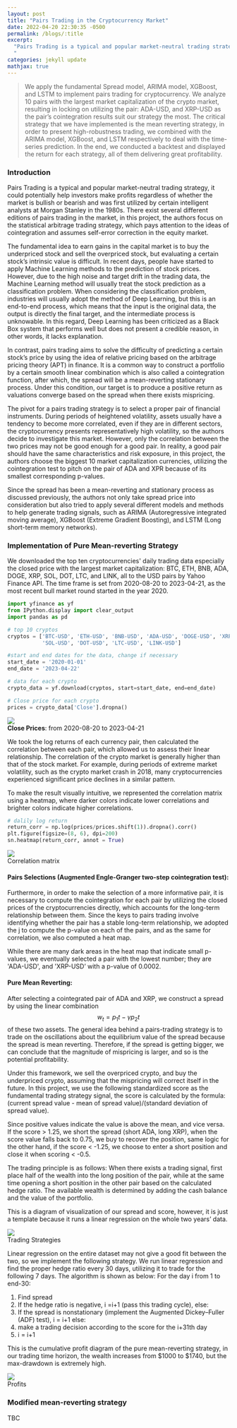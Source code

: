 ```yaml
---
layout: post
title: "Pairs Trading in the Cryptocurrency Market"
date: 2022-04-20 22:30:35 -0500
permalink: /blogs/:title
excerpt:
  "Pairs Trading is a typical and popular market-neutral trading strategy, we analyze 10 pairs with the largest market capitalization of the crypto market, resulting in locking on utilizing the pair ADA-XRP.  In order to present high-robustness trading, we combine with the ARIMA model, XGBoost, and LSTM respectively to incorperate time-series prediction.
  "
categories: jekyll update
mathjax: true
---
```


> We apply the fundamental Spread model, ARIMA model, XGBoost, and LSTM to implement pairs trading for cryptocurrency. We analyze 10 pairs with the largest market capitalization of the crypto market, resulting in locking on utilizing the pair: ADA-USD, and XRP-USD as the pair’s cointegration results suit our strategy the most. The critical strategy that we have implemented is the mean reverting strategy, in order to present high-robustness trading, we combined with the ARIMA model, XGBoost, and LSTM respectively to deal with the time-series prediction. In the end, we conducted a backtest and displayed the return for each strategy, all of them delivering great profitability.

### Introduction

Pairs Trading is a typical and popular market-neutral trading strategy, it could potentially help investors make profits regardless of whether the market is bullish or bearish and was first utilized by certain intelligent analysts at Morgan Stanley in the 1980s. There exist several different editions of pairs trading in the market, in this project, the authors focus on the statistical arbitrage trading strategy, which pays attention to the ideas of cointegration and assumes self-error correction in the equity market.

The fundamental idea to earn gains in the capital market is to buy the underpriced stock and sell the overpriced stock, but evaluating a certain stock’s intrinsic value is difficult. In recent days, people have started to apply Machine Learning methods to the prediction of stock prices. However, due to the high noise and target drift in the trading data, the Machine Learning method will usually treat the stock prediction as a classification problem. When considering the classification problem, industries will usually adopt the method of Deep Learning, but this is an end-to-end process, which means that the input is the original data, the output is directly the final target, and the intermediate process is unknowable. In this regard, Deep Learning has been criticized as a Black Box system that performs well but does not present a credible reason, in other words, it lacks explanation.

In contrast, pairs trading aims to solve the difficulty of predicting a certain stock’s price by using the idea of relative pricing based on the arbitrage pricing theory (APT) in finance. It is a common way to construct a portfolio by a certain smooth linear combination which is also called a cointegration function, after which, the spread will be a mean-reverting stationary process. Under this condition, our target is to produce a positive return as valuations converge based on the spread when there exists mispricing.

The pivot for a pairs trading strategy is to select a proper pair of financial instruments. During periods of heightened volatility, assets usually have a tendency to become more correlated, even if they are in different sectors, the cryptocurrency presents representatively high volatility, so the authors decide to investigate this market. However, only the correlation between the two prices may not be good enough for a good pair. In reality, a good pair should have the same characteristics and risk exposure, in this project, the authors choose the biggest 10 market capitalization currencies, utilizing the cointegration test to pitch on the pair of ADA and XPR because of its smallest corresponding p-values.

Since the spread has been a mean-reverting and stationary process as discussed previously, the authors not only take spread price into consideration but also tried to apply several different models and methods to help generate trading signals, such as ARIMA (Autoregressive integrated moving average), XGBoost (Extreme Gradient Boosting), and LSTM (Long short-term memory networks).

### Implementation of Pure Mean-reverting Strategy

We downloaded the top ten cryptocurrencies' daily trading data especially the closed price with the largest market capitalization: BTC, ETH, BNB, ADA, DOGE, XRP, SOL, DOT, LTC, and LINK, all to the USD pairs by Yahoo Finance API. The time frame is set from 2020-08-20 to 2023-04-21, as the most recent bull market round started in the year 2020.

```python
import yfinance as yf
from IPython.display import clear_output
import pandas as pd

# top 10 cryptos
cryptos = ['BTC-USD', 'ETH-USD', 'BNB-USD', 'ADA-USD', 'DOGE-USD', 'XRP-USD',
           'SOL-USD', 'DOT-USD', 'LTC-USD', 'LINK-USD']

#start and end dates for the data, change if necessary
start_date = '2020-01-01'
end_date = '2023-04-22'

# data for each crypto
crypto_data = yf.download(cryptos, start=start_date, end=end_date)

# Close price for each crypto
prices = crypto_data['Close'].dropna()
```

<div class="imgcap">
<img src="/assets/blogs/pairs-trading/pairs-trading-1.png">
<div class="thecap"> <b>Close Prices</b>: from 2020-08-20 to 2023-04-21</div>
</div>

We took the log returns of each currency pair, then calculated the correlation between each pair, which allowed us to assess their linear relationship. The correlation of the crypto market is generally higher than that of the stock market. For example, during periods of extreme market volatility, such as the crypto market crash in 2018, many cryptocurrencies experienced significant price declines in a similar pattern.

To make the result visually intuitive, we represented the correlation matrix using a heatmap, where darker colors indicate lower correlations and brighter colors indicate higher correlations.

```python
# dalily log return
return_corr = np.log(prices/prices.shift(1)).dropna().corr()
plt.figure(figsize=(8, 6), dpi=200)
sn.heatmap(return_corr, annot = True)
```

<div class="imgcap">
<img src="/assets/blogs/pairs-trading/pairs-trading-2.png" style="max-width:70%;
  max-height:70%;">
<div class="thecap"> Correlation matrix</div>
</div>

#### Pairs Selections (Augmented Engle-Granger two-step cointegration test):

Furthermore, in order to make the selection of a more informative pair, it is necessary to compute the cointegration for each pair by utilizing the closed prices of the cryptocurrencies directly, which accounts for the long-term relationship between them. Since the keys to pairs trading involve identifying whether the pair has a stable long-term relationship, we adopted the j to compute the p-value on each of the pairs, and as the same for correlation, we also computed a heat map.

While there are many dark areas in the heat map that indicate small p-values, we eventually selected a pair with the lowest number; they are 'ADA-USD', and 'XRP-USD’ with a p-value of 0.0002.

#### Pure Mean Reverting:

After selecting a cointegrated pair of ADA and XRP, we construct a spread by using the linear combination $$w_t=p_1t-γp_2t$$ of these two assets. The general idea behind a pairs-trading strategy is to trade on the oscillations about the equilibrium value of the spread because the spread is mean reverting. Therefore, if the spread is getting bigger, we can conclude that the magnitude of mispricing is larger, and so is the potential profitability.

Under this framework, we sell the overpriced crypto, and buy the underpriced crypto, assuming that the mispricing will correct itself in the future. In this project, we use the following standardized score as the fundamental trading strategy signal, the score is calculated by the formula: (current spread value - mean of spread value)/(standard deviation of spread value).

Since positive values indicate the value is above the mean, and vice versa. If the score > 1.25, we short the spread (short ADA, long XRP), when the score value falls back to 0.75, we buy to recover the position, same logic for the other hand, if the score < -1.25, we choose to enter a short position and close it when scoring < -0.5.

The trading principle is as follows: When there exists a trading signal, first place half of the wealth into the long position of the pair, while at the same time opening a short position in the other pair based on the calculated hedge ratio. The available wealth is determined by adding the cash balance and the value of the portfolio.

This is a diagram of visualization of our spread and score, however, it is just a template because it runs a linear regression on the whole two years’ data.

<div class="imgcap">
<img src="/assets/blogs/pairs-trading/pairs-trading-3.png" style="max-width:90%;
  max-height:70%;">
<div class="thecap">Trading Strategies</div>
</div>

Linear regression on the entire dataset may not give a good fit between the two, so we implement the following strategy. We run linear regression and find the proper hedge ratio every 30 days, utilizing it to trade for the following 7 days. The algorithm is shown as below:
For the day i from 1 to end-30:
1. Find spread
2. If the hedge ratio is negative, i =i+1 (pass this trading cycle), else:
3. If the spread is nonstationary (implement the Augmented Dickey–Fuller (ADF) test), i = i+1 else:
4. make a trading decision according to the score for the i+31th day
5. i = i+1

This is the cumulative profit diagram of the pure mean-reverting strategy, in our trading time horizon, the wealth increases from $1000 to $1740, but the max-drawdown is extremely high.

<div class="imgcap">
<img src="/assets/blogs/pairs-trading/pairs-trading-4.png" style="max-width:90%;
  max-height:70%;">
<div class="thecap">Profits</div>
</div>

### Modified mean-reverting strategy

TBC